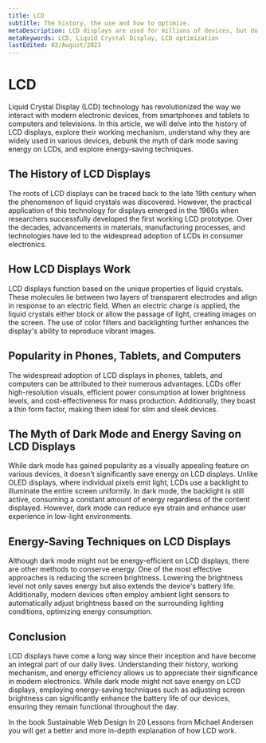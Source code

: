 ```yaml
---
title: LCD
subtitle: The history, the use and how to optimize.
metaDescription: LCD displays are used for millions of devices, but do you know how they work and how to optimize them for a longer battery life? Learn more in this article.
metaKeywords: LCD, Liquid Crystal Display, LCD optimization
lastEdited: 02/August/2023
---
```


# LCD
Liquid Crystal Display (LCD) technology has revolutionized the way we interact with modern electronic devices, from smartphones and tablets to computers and televisions. In this article, we will delve into the history of LCD displays, explore their working mechanism, understand why they are widely used in various devices, debunk the myth of dark mode saving energy on LCDs, and explore energy-saving techniques.

## The History of LCD Displays

The roots of LCD displays can be traced back to the late 19th century when the phenomenon of liquid crystals was discovered. However, the practical application of this technology for displays emerged in the 1960s when researchers successfully developed the first working LCD prototype. Over the decades, advancements in materials, manufacturing processes, and technologies have led to the widespread adoption of LCDs in consumer electronics.

## How LCD Displays Work

LCD displays function based on the unique properties of liquid crystals. These molecules lie between two layers of transparent electrodes and align in response to an electric field. When an electric charge is applied, the liquid crystals either block or allow the passage of light, creating images on the screen. The use of color filters and backlighting further enhances the display's ability to reproduce vibrant images.

## Popularity in Phones, Tablets, and Computers

The widespread adoption of LCD displays in phones, tablets, and computers can be attributed to their numerous advantages. LCDs offer high-resolution visuals, efficient power consumption at lower brightness levels, and cost-effectiveness for mass production. Additionally, they boast a thin form factor, making them ideal for slim and sleek devices.

## The Myth of Dark Mode and Energy Saving on LCD Displays

While dark mode has gained popularity as a visually appealing feature on various devices, it doesn't significantly save energy on LCD displays. Unlike OLED displays, where individual pixels emit light, LCDs use a backlight to illuminate the entire screen uniformly. In dark mode, the backlight is still active, consuming a constant amount of energy regardless of the content displayed. However, dark mode can reduce eye strain and enhance user experience in low-light environments.

## Energy-Saving Techniques on LCD Displays

Although dark mode might not be energy-efficient on LCD displays, there are other methods to conserve energy. One of the most effective approaches is reducing the screen brightness. Lowering the brightness level not only saves energy but also extends the device's battery life. Additionally, modern devices often employ ambient light sensors to automatically adjust brightness based on the surrounding lighting conditions, optimizing energy consumption.

## Conclusion

LCD displays have come a long way since their inception and have become an integral part of our daily lives. Understanding their history, working mechanism, and energy efficiency allows us to appreciate their significance in modern electronics. While dark mode might not save energy on LCD displays, employing energy-saving techniques such as adjusting screen brightness can significantly enhance the battery life of our devices, ensuring they remain functional throughout the day.

In the book Sustainable Web Design In 20 Lessons from Michael Andersen you will get a better and more in-depth explanation of how LCD work.
